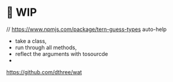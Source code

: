 # 🚧 WIP

// https://www.npmjs.com/package/tern-guess-types
auto-help
  - take a class,
  - run through all methods,
  - reflect the arguments with tosourcde
  -
https://github.com/dthree/wat
